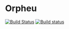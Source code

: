 Orpheu
======
[![Build Status](https://travis-ci.org/Arkshine/Orpheu.svg?branch=master)](https://travis-ci.org/Arkshine/Orpheu) [![Build status](https://ci.appveyor.com/api/projects/status/gyd7556y6dqr80e3/branch/master?svg=true)](https://ci.appveyor.com/project/Arkshine/orpheu/branch/master)
